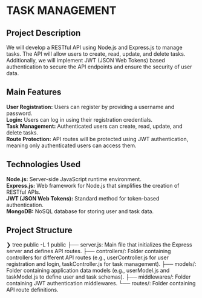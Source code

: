 # TASK MANAGEMENT

## Project Description
We will develop a RESTful API using Node.js and Express.js to manage tasks. The API will allow users to create, read, update, and delete tasks. Additionally, we will implement JWT (JSON Web Tokens) based authentication to secure the API endpoints and ensure the security of user data.

## Main Features
**User Registration:** Users can register by providing a username and password.  
**Login:** Users can log in using their registration credentials.  
**Task Management:** Authenticated users can create, read, update, and delete tasks.  
**Route Protection:** API routes will be protected using JWT authentication, meaning only authenticated users can access them.  

## Technologies Used
**Node.js:** Server-side JavaScript runtime environment.  
**Express.js:** Web framework for Node.js that simplifies the creation of RESTful APIs.  
**JWT (JSON Web Tokens):** Standard method for token-based authentication.  
**MongoDB:** NoSQL database for storing user and task data.

## Project Structure
❯ tree public -L 1
public
├── server.js: Main file that initializes the Express server and defines API routes.
├── controllers/: Folder containing controllers for different API routes (e.g., userController.js for user registration and login, taskController.js for task management).
├── models/: Folder containing application data models (e.g., userModel.js and taskModel.js to define user and task schemas).
├── middlewares/: Folder containing JWT authentication middlewares.
└── routes/: Folder containing API route definitions.